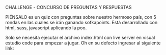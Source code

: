 CHALLENGE - CONCURSO DE PREGUNTAS
Y RESPUESTAS


PIÉNSALO es un quiz con preguntas sobre nuestro hermoso país, con 5 rondas en las cuales se irán ganando sofkapoints.
Está desarrollado con html, sass, javascript aplicando la poo.


Solo se necesita ejecutar el archivo index.html con live server en visual estudio code para empezar a jugar.
Oh en su defecto ingresar al siguiente link:
